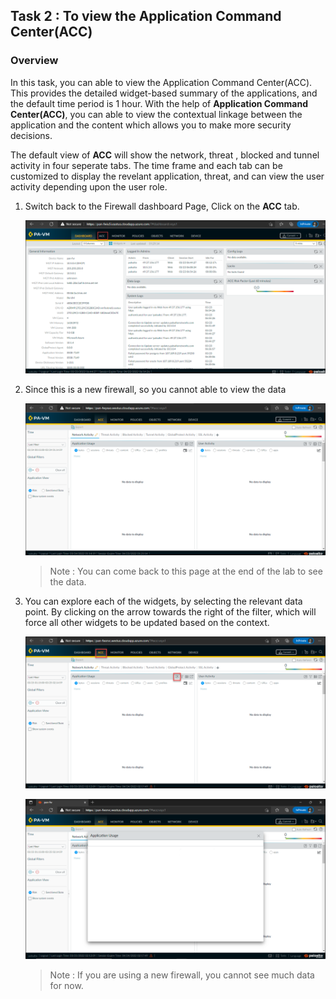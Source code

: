 ## Task 2 : To view the Application Command Center(ACC)

### Overview

In this task, you can able to view the Application Command Center(ACC). This provides the detailed widget-based summary of the applications, and the default time period is 1 hour. With the help of **Application Command Center(ACC)**, you can able to view the contextual linkage between the application and the content which allows you to make more security decisions. 

The default view of **ACC** will show the network, threat , blocked and tunnel activity in four seperate tabs. The time frame and each tab can be customized to display the revelant application, threat, and can view the user activity depending upon the user role.

1. Switch back to the Firewall dashboard Page, Click on the **ACC** tab.
 
    ![](../images/image06.png)

1. Since this is a new firewall, so you cannot able to view the data

    ![](../images/image07.png)
    
    >Note : You can come back to this page at the end of the lab to see the data.  

1. You can explore each of the widgets, by selecting the relevant data point. By clicking on the arrow towards the right of the filter, which will force all other widgets to be updated based on the context.

    ![](../images/image020.png)
    
    ![](../images/image021.png)

    >Note : If you are using a new firewall, you cannot see much data for now.

